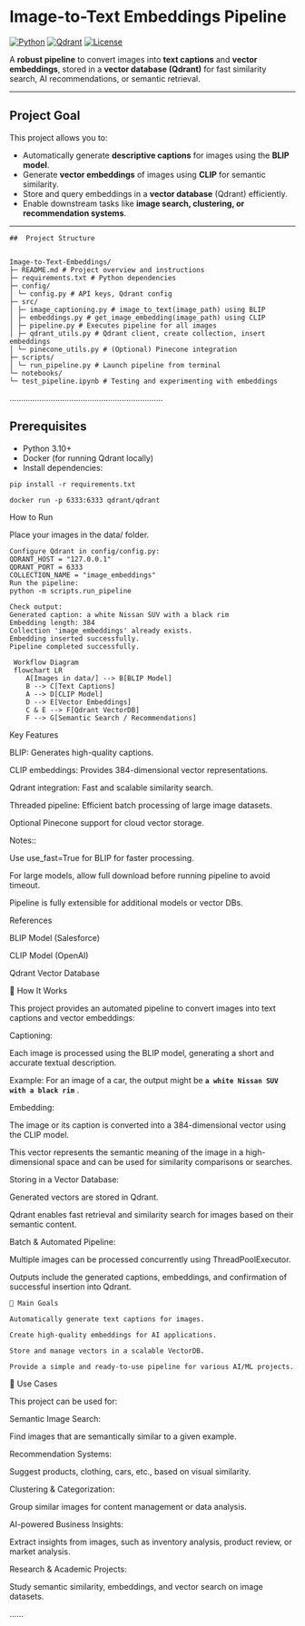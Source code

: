 #  Image-to-Text Embeddings Pipeline

[![Python](https://img.shields.io/badge/python-3.10%2B-blue)](https://www.python.org/)
[![Qdrant](https://img.shields.io/badge/Qdrant-VectorDB-green)](https://qdrant.tech/)
[![License](https://img.shields.io/badge/license-MIT-lightgrey)](LICENSE)

A **robust pipeline** to convert images into **text captions** and **vector embeddings**, stored in a **vector database (Qdrant)** for fast similarity search, AI recommendations, or semantic retrieval.

---

##  Project Goal

This project allows you to:

- Automatically generate **descriptive captions** for images using the **BLIP model**.
- Generate **vector embeddings** of images using **CLIP** for semantic similarity.
- Store and query embeddings in a **vector database** (Qdrant) efficiently.
- Enable downstream tasks like **image search, clustering, or recommendation systems**.

---
```
##  Project Structure


Image-to-Text-Embeddings/
├─ README.md # Project overview and instructions
├─ requirements.txt # Python dependencies
├─ config/
│ └─ config.py # API keys, Qdrant config
├─ src/
│ ├─ image_captioning.py # image_to_text(image_path) using BLIP
│ ├─ embeddings.py # get_image_embedding(image_path) using CLIP
│ ├─ pipeline.py # Executes pipeline for all images
│ ├─ qdrant_utils.py # Qdrant client, create collection, insert embeddings
│ └─ pinecone_utils.py # (Optional) Pinecone integration
├─ scripts/
│ └─ run_pipeline.py # Launch pipeline from terminal
└─ notebooks/
└─ test_pipeline.ipynb # Testing and experimenting with embeddings
```
...................................................................

##  Prerequisites

- Python 3.10+  
- Docker (for running Qdrant locally)  
- Install dependencies:

```
pip install -r requirements.txt

docker run -p 6333:6333 qdrant/qdrant
```
 How to Run

Place your images in the data/ folder.
```
Configure Qdrant in config/config.py:
QDRANT_HOST = "127.0.0.1"
QDRANT_PORT = 6333
COLLECTION_NAME = "image_embeddings"
Run the pipeline:
python -m scripts.run_pipeline
```
```
Check output:
Generated caption: a white Nissan SUV with a black rim
Embedding length: 384
Collection 'image_embeddings' already exists.
Embedding inserted successfully.
Pipeline completed successfully.
```
```
 Workflow Diagram
 flowchart LR
    A[Images in data/] --> B[BLIP Model]
    B --> C[Text Captions]
    A --> D[CLIP Model]
    D --> E[Vector Embeddings]
    C & E --> F[Qdrant VectorDB]
    F --> G[Semantic Search / Recommendations]
```
 Key Features

BLIP: Generates high-quality captions.

CLIP embeddings: Provides 384-dimensional vector representations.

Qdrant integration: Fast and scalable similarity search.

Threaded pipeline: Efficient batch processing of large image datasets.

Optional Pinecone support for cloud vector storage.

 Notes::

Use use_fast=True for BLIP for faster processing.

For large models, allow full download before running pipeline to avoid timeout.

Pipeline is fully extensible for additional models or vector DBs.

 References

BLIP Model (Salesforce)

CLIP Model (OpenAI)

Qdrant Vector Database


🔹 How It Works

This project provides an automated pipeline to convert images into text captions and vector embeddings:

Captioning:

Each image is processed using the BLIP model, generating a short and accurate textual description.

Example: For an image of a car, the output might be **`a white Nissan SUV with a black rim`**
.

Embedding:

The image or its caption is converted into a 384-dimensional vector using the CLIP model.

This vector represents the semantic meaning of the image in a high-dimensional space and can be used for similarity comparisons or searches.

Storing in a Vector Database:

Generated vectors are stored in Qdrant.

Qdrant enables fast retrieval and similarity search for images based on their semantic content.

Batch & Automated Pipeline:

Multiple images can be processed concurrently using ThreadPoolExecutor.

Outputs include the generated captions, embeddings, and confirmation of successful insertion into Qdrant.

```
🔹 Main Goals

Automatically generate text captions for images.

Create high-quality embeddings for AI applications.

Store and manage vectors in a scalable VectorDB.

Provide a simple and ready-to-use pipeline for various AI/ML projects.
```
🔹 Use Cases

This project can be used for:

Semantic Image Search:

Find images that are semantically similar to a given example.

Recommendation Systems:

Suggest products, clothing, cars, etc., based on visual similarity.

Clustering & Categorization:

Group similar images for content management or data analysis.

AI-powered Business Insights:

Extract insights from images, such as inventory analysis, product review, or market analysis.

Research & Academic Projects:

Study semantic similarity, embeddings, and vector search on image datasets.

......